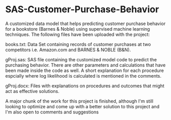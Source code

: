 # SAS-Customer-Purchase-Behavior
A customized data model that helps predicting customer purchase behavior for a bookstore (Barnes & Noble) using supervised machine learning techniques. 
The following files have been uploaded with the project:

books.txt: Data Set containing records of customer purchases at two competitors i.e. Amazon.com and BARNES & NOBLE (B&N).

gProj.sas: SAS file containing the customized model code to predict the purchasing behavior. There are other parameters and calculations that have been made inside the code as well. A short explanation for each procedure espcially where log likelihood is calculated is mentioned in the comments.

gProj.docx: Files with explanations on procedures and outcomes that might act as effective solutions.

A major chunk of the work for this project is finished, although I'm still looking to optimize and come up with a better solution to this project and I'm also open to comments and suggestions
